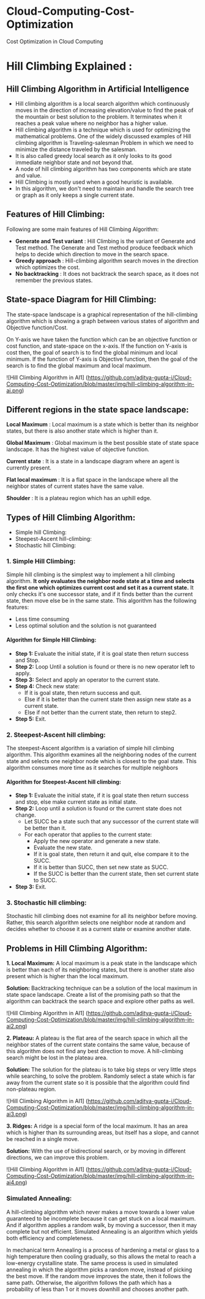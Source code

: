 # Cloud-Computing-Cost-Optimization
Cost Optimization in Cloud Computing 


# Hill Climbing Explained : 

## Hill Climbing Algorithm in Artificial Intelligence
- Hill climbing algorithm is a local search algorithm which continuously moves in the direction of increasing elevation/value to find the peak of the mountain or best solution to the problem. It terminates when it reaches a peak value where no neighbor has a higher value.
- Hill climbing algorithm is a technique which is used for optimizing the mathematical problems. One of the widely discussed examples of Hill climbing algorithm is Traveling-salesman Problem in which we need to minimize the distance traveled by the salesman.
- It is also called greedy local search as it only looks to its good immediate neighbor state and not beyond that.
- A node of hill climbing algorithm has two components which are state and value.
- Hill Climbing is mostly used when a good heuristic is available.
- In this algorithm, we don't need to maintain and handle the search tree or graph as it only keeps a single current state.

## Features of Hill Climbing:
Following are some main features of Hill Climbing Algorithm:

- **Generate and Test variant** : Hill Climbing is the variant of Generate and Test method. The Generate and Test method produce feedback which helps to decide which direction to move in the search space.
- **Greedy approach** : Hill-climbing algorithm search moves in the direction which optimizes the cost.
- **No backtracking** : It does not backtrack the search space, as it does not remember the previous states.
## State-space Diagram for Hill Climbing:
The state-space landscape is a graphical representation of the hill-climbing algorithm which is showing a graph between various states of algorithm and Objective function/Cost.

On Y-axis we have taken the function which can be an objective function or cost function, and state-space on the x-axis. If the function on Y-axis is cost then, the goal of search is to find the global minimum and local minimum. If the function of Y-axis is Objective function, then the goal of the search is to find the global maximum and local maximum.

![Hill Climbing Algorithm in AI1]
(https://github.com/aditya-gupta-i/Cloud-Computing-Cost-Optimization/blob/master/img/hill-climbing-algorithm-in-ai.png)

## Different regions in the state space landscape:
**Local Maximum** : Local maximum is a state which is better than its neighbor states, but there is also another state which is higher than it.

**Global Maximum** : Global maximum is the best possible state of state space landscape. It has the highest value of objective function.

**Current state** : It is a state in a landscape diagram where an agent is currently present.

**Flat local maximum** : It is a flat space in the landscape where all the neighbor states of current states have the same value.

**Shoulder** : It is a plateau region which has an uphill edge.

## Types of Hill Climbing Algorithm:
- Simple hill Climbing:
- Steepest-Ascent hill-climbing:
- Stochastic hill Climbing:

### 1. Simple Hill Climbing:
Simple hill climbing is the simplest way to implement a hill climbing algorithm. **It only evaluates the neighbor node state at a time and selects the first one which optimizes current cost and set it as a current state.** It only checks it's one successor state, and if it finds better than the current state, then move else be in the same state. This algorithm has the following features:

- Less time consuming
- Less optimal solution and the solution is not guaranteed
#### Algorithm for Simple Hill Climbing:
- **Step 1:** Evaluate the initial state, if it is goal state then return success and Stop.
- **Step 2:** Loop Until a solution is found or there is no new operator left to apply.
- **Step 3:** Select and apply an operator to the current state.
- **Step 4:** Check new state:
    - If it is goal state, then return success and quit.
    - Else if it is better than the current state then assign new state as a current state.
    - Else if not better than the current state, then return to step2.
- **Step 5:** Exit.
### 2. Steepest-Ascent hill climbing:
The steepest-Ascent algorithm is a variation of simple hill climbing algorithm. This algorithm examines all the neighboring nodes of the current state and selects one neighbor node which is closest to the goal state. This algorithm consumes more time as it searches for multiple neighbors

#### Algorithm for Steepest-Ascent hill climbing:
- **Step 1:** Evaluate the initial state, if it is goal state then return success and stop, else make current state as initial state.
- **Step 2:** Loop until a solution is found or the current state does not change.
    - Let SUCC be a state such that any successor of the current state will be better than it.
    - For each operator that applies to the current state:
        - Apply the new operator and generate a new state.
        - Evaluate the new state.
        - If it is goal state, then return it and quit, else compare it to the SUCC.
        - If it is better than SUCC, then set new state as SUCC.
        - If the SUCC is better than the current state, then set current state to SUCC.
- **Step 3:** Exit.
### 3. Stochastic hill climbing:
Stochastic hill climbing does not examine for all its neighbor before moving. Rather, this search algorithm selects one neighbor node at random and decides whether to choose it as a current state or examine another state.

## Problems in Hill Climbing Algorithm:
**1. Local Maximum:** A local maximum is a peak state in the landscape which is better than each of its neighboring states, but there is another state also present which is higher than the local maximum.

**Solution:** Backtracking technique can be a solution of the local maximum in state space landscape. Create a list of the promising path so that the algorithm can backtrack the search space and explore other paths as well.


![Hill Climbing Algorithm in AI1]
(https://github.com/aditya-gupta-i/Cloud-Computing-Cost-Optimization/blob/master/img/hill-climbing-algorithm-in-ai2.png)


**2. Plateau:** A plateau is the flat area of the search space in which all the neighbor states of the current state contains the same value, because of this algorithm does not find any best direction to move. A hill-climbing search might be lost in the plateau area.

**Solution:** The solution for the plateau is to take big steps or very little steps while searching, to solve the problem. Randomly select a state which is far away from the current state so it is possible that the algorithm could find non-plateau region.


![Hill Climbing Algorithm in AI1]
(https://github.com/aditya-gupta-i/Cloud-Computing-Cost-Optimization/blob/master/img/hill-climbing-algorithm-in-ai3.png)

**3. Ridges:** A ridge is a special form of the local maximum. It has an area which is higher than its surrounding areas, but itself has a slope, and cannot be reached in a single move.

**Solution:** With the use of bidirectional search, or by moving in different directions, we can improve this problem.


![Hill Climbing Algorithm in AI1]
(https://github.com/aditya-gupta-i/Cloud-Computing-Cost-Optimization/blob/master/img/hill-climbing-algorithm-in-ai4.png)

### Simulated Annealing:
A hill-climbing algorithm which never makes a move towards a lower value guaranteed to be incomplete because it can get stuck on a local maximum. And if algorithm applies a random walk, by moving a successor, then it may complete but not efficient. Simulated Annealing is an algorithm which yields both efficiency and completeness.

In mechanical term Annealing is a process of hardening a metal or glass to a high temperature then cooling gradually, so this allows the metal to reach a low-energy crystalline state. The same process is used in simulated annealing in which the algorithm picks a random move, instead of picking the best move. If the random move improves the state, then it follows the same path. Otherwise, the algorithm follows the path which has a probability of less than 1 or it moves downhill and chooses another path.
